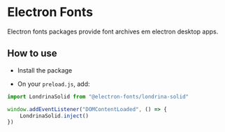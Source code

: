 # Electron Fonts

Electron fonts packages provide font archives em electron desktop apps.

## How to use

* Install the package

* On your `preload.js`, add:

```ts
import LondrinaSolid from "@electron-fonts/londrina-solid"

window.addEventListener("DOMContentLoaded", () => {
    LondrinaSolid.inject()
})
```
